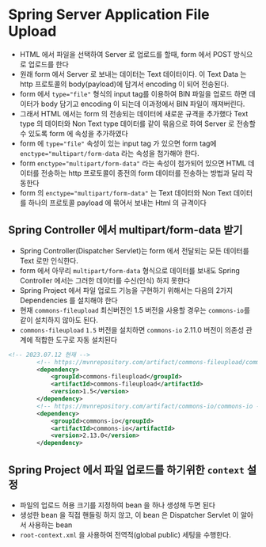 # Spring Server Application File Upload
- HTML 에서 파일을 선택하여 Server 로 업로드를 할때, form 에서 POST 방식으로 업로드를 한다
- 원래 form 에서 Server 로 보내는 데이터는 Text 데이터이다. 이 Text Data 는 http 프로토콜의 body(payload)에 담겨서 encoding 이 되어 전송된다.
- form 에서 `type="file"` 형식의 input tag를 이용하여 BIN 파일을 업로드 하면 데이터가 body 담기고 encoding 이 되는데 이과정에서 BIN 파일이 깨져버린다.
- 그래서 HTML 에서는 form 의 전송되는 데이터에 새로운 규격을 추가했다 Text type 의 데이터와 Non Text type 데이터를 같이 묶음으로 하여 Server 로 전송할 수 있도록 form 에 속성을 추가하였다
- form 에 `type="file"` 속성이 있는 input tag 가 있으면 form tag에 `enctype="multipart/form-data` 라는 속성을 첨가해야 한다.
- form `enctype="multipart/form-data"` 라는 속성이 첨가되어 있으면 HTML 데이터를 전송하는 http 프로토콜이 종전의 form 데이터를 전송하는 방법과 달리 작동한다
- form 의 `enctype="multipart/form-data"` 는 Text 데이터와 Non Text 데이터를 하나의 프로토콜 payload 에 묶어서 보내는 Html 의 규격이다

## Spring Controller 에서 multipart/form-data 받기
- Spring Controller(Dispatcher Servlet)는 form 에서 전달되는 모든 데이터를 Text 로만 인식한다.
- form 에서 아무리 `multipart/form-data` 형식으로 데이터를 보내도 Spring Controller 에서는 그러한 데이터를 수신(인식) 하지 못한다
- Spring Project 에서 파일 업로드 기능을 구현하기 위해서는 다음의 2가지 Dependencies 를 설치해야 한다
- 현재 `commons-fileupload` 최신버전인 1.5 버전을 사용할 경우는 `commons-io`를 같이 설치하지 않아도 된다.
- `commons-fileupload` `1.5` 버전을 설치하면 `commons-io` 2.11.0 버전이 의존성 관계에 적합한 도구로 자동 설치된다

```xml
<!-- 2023.07.12 현재 -->
		<!-- https://mvnrepository.com/artifact/commons-fileupload/commons-fileupload -->
		<dependency>
		    <groupId>commons-fileupload</groupId>
		    <artifactId>commons-fileupload</artifactId>
		    <version>1.5</version>
		</dependency>
		<!-- https://mvnrepository.com/artifact/commons-io/commons-io -->
		<dependency>
		    <groupId>commons-io</groupId>
		    <artifactId>commons-io</artifactId>
		    <version>2.13.0</version>
		</dependency>
```

## Spring Project 에서 파일 업로드를 하기위한 `context` 설정
- 파일의 업로드 허용 크기를 지정하여 bean 을 하나 생성해 두면 된다
- 생성한 bean 을 직접 핸들링 하지 않고, 이 bean 은 Dispatcher Servlet 이 알아서 사용하는 bean
- `root-context.xml` 을 사용하여 전역적(global public) 세팅을 수행한다.
